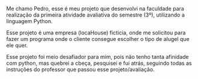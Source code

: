 Me chamo Pedro, esse é meu projeto que desenvolvi na faculdade para realização da primeira atividade avaliativa do semestre (3º), utilizando a linguagem Python.

Esse projeto é uma empresa (locaHouse) ficticia, onde me solicitou para fazer um programa onde o cliente consegue escolher o tipo de alugel que ele quer. 

Esse projeto foi meio desafiador para mim, pois não tenho tanta afinidade com python, mas quebrei a cbeça, pesquisei e fui atrás, seguindo todas as instruções do professor que passou esse projeto/avaliação.